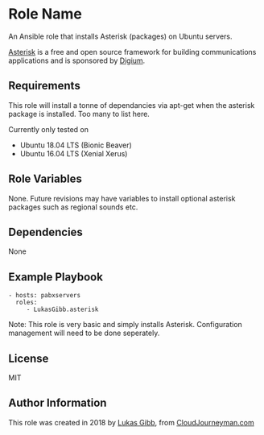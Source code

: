Role Name
=========

An Ansible role that installs Asterisk (packages) on Ubuntu servers.

[Asterisk](https://www.asterisk.org/) is a free and open source framework for building communications applications and is sponsored by [Digium](https://www.digium.com/).

Requirements
------------

This role will install a tonne of dependancies via apt-get when the asterisk package is installed. Too many to list here.

Currently only tested on 
 - Ubuntu 18.04 LTS (Bionic Beaver)
 - Ubuntu 16.04 LTS (Xenial Xerus)

Role Variables
--------------

None. Future revisions may have variables to install optional asterisk packages such as regional sounds etc.

Dependencies
------------

None

Example Playbook
----------------

    - hosts: pabxservers
      roles:
         - LukasGibb.asterisk

Note: This role is very basic and simply installs Asterisk. Configuration management will need to be done seperately.

License
-------

MIT

Author Information
------------------

This role was created in 2018 by [Lukas Gibb](https://github.com/LukasGibb), from [CloudJourneyman.com](http://www.cloudjourneyman.com/)
